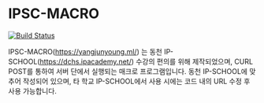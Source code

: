 # IPSC-MACRO

[![Build Status](https://travis-ci.org/Neibce/IPSC-MACRO.svg?branch=master)](https://travis-ci.org/Neibce/IPSC-MACRO)

IPSC-MACRO(https://yangjunyoung.ml/) 는 동천 IP-SCHOOL(https://dchs.ipacademy.net/) 수강의 편의를 위해 제작되었으며, CURL POST를 통하여 서버 단에서 실행되는 매크로 프로그램입니다.
동천 IP-SCHOOL에 맞추어 작성되어 있으며, 타 학교 IP-SCHOOL에서 사용 시에는 코드 내의 URL 수정 후 사용 가능합니다.
